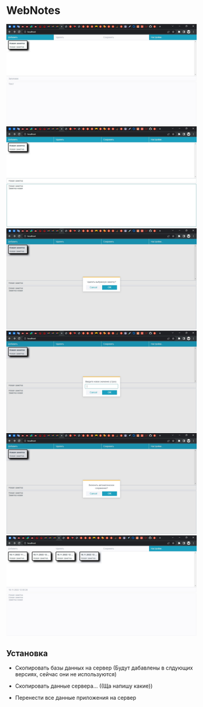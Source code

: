 # WebNotes
![screenshot1](https://github.com/RavenConstantine/WebNotes/blob/main/img/1.jpg) 
![screenshot2](https://github.com/RavenConstantine/WebNotes/blob/main/img/2.jpg) 
![screenshot3](https://github.com/RavenConstantine/WebNotes/blob/main/img/3.jpg) 
![screenshot4](https://github.com/RavenConstantine/WebNotes/blob/main/img/4.jpg) 
![screenshot5](https://github.com/RavenConstantine/WebNotes/blob/main/img/5.jpg) 
![screenshot6](img/6.jpg) 

## Установка
- Скопировать базы данных на сервер (Будут дабавлены в слдующих версиях, сейчас они не используются)
- Скопировать данные сервера... ((Ща напишу какие))

- Перенести все данные приложения на сервер